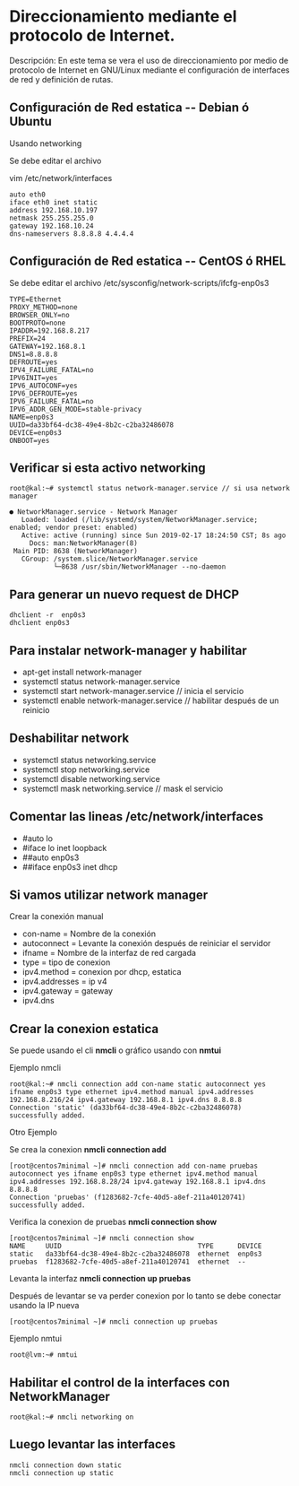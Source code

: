 # Direccionamiento mediante el protocolo de Internet.

Descripción:
En este tema  se vera el uso de direccionamiento por medio de protocolo de Internet en GNU/Linux mediante el configuración de interfaces de red y definición de rutas.

## Configuración de Red estatica -- Debian ó Ubuntu

Usando networking

Se debe editar el archivo

vim /etc/network/interfaces

```
auto eth0
iface eth0 inet static
address 192.168.10.197
netmask 255.255.255.0
gateway 192.168.10.24
dns-nameservers 8.8.8.8 4.4.4.4

```

## Configuración de Red estatica -- CentOS ó RHEL

Se debe editar el archivo /etc/sysconfig/network-scripts/ifcfg-enp0s3

```
TYPE=Ethernet
PROXY_METHOD=none
BROWSER_ONLY=no
BOOTPROTO=none
IPADDR=192.168.8.217
PREFIX=24
GATEWAY=192.168.8.1
DNS1=8.8.8.8
DEFROUTE=yes
IPV4_FAILURE_FATAL=no
IPV6INIT=yes
IPV6_AUTOCONF=yes
IPV6_DEFROUTE=yes
IPV6_FAILURE_FATAL=no
IPV6_ADDR_GEN_MODE=stable-privacy
NAME=enp0s3
UUID=da33bf64-dc38-49e4-8b2c-c2ba32486078
DEVICE=enp0s3
ONBOOT=yes

```

## Verificar si esta activo networking

```
root@kal:~# systemctl status network-manager.service // si usa network manager

● NetworkManager.service - Network Manager
   Loaded: loaded (/lib/systemd/system/NetworkManager.service; enabled; vendor preset: enabled)
   Active: active (running) since Sun 2019-02-17 18:24:50 CST; 8s ago
     Docs: man:NetworkManager(8)
 Main PID: 8638 (NetworkManager)
   CGroup: /system.slice/NetworkManager.service
           └─8638 /usr/sbin/NetworkManager --no-daemon

```
## Para generar un nuevo request de DHCP

```
dhclient -r  enp0s3
dhclient enp0s3

```
## Para instalar network-manager y habilitar 

* []() apt-get install network-manager
* []() systemctl status network-manager.service
* []() systemctl start network-manager.service // inicia el servicio
* []() systemctl enable network-manager.service // habilitar después de un reinicio

## Deshabilitar network

* []() systemctl status networking.service
* []() systemctl stop networking.service
* []() systemctl disable networking.service
* []() systemctl mask networking.service // mask el servicio 

## Comentar las lineas /etc/network/interfaces

* []() #auto lo
* []() #iface lo inet loopback
* []() ##auto enp0s3
* []() ##iface enp0s3 inet dhcp

## Si vamos utilizar network manager 

Crear la conexión manual

* []() con-name = Nombre de la conexión
* []() autoconnect = Levante la conexión después de reiniciar el servidor
* []() ifname = Nombre de la interfaz de red cargada
* []() type = tipo de conexion
* []() ipv4.method = conexion por dhcp,  estatica
* []() ipv4.addresses =  ip v4
* []() ipv4.gateway =  gateway
* []() ipv4.dns  

## Crear la conexion estatica

Se puede usando el cli **nmcli** o gráfico usando con **nmtui**  

Ejemplo nmcli

```
root@kal:~# nmcli connection add con-name static autoconnect yes ifname enp0s3 type ethernet ipv4.method manual ipv4.addresses 192.168.8.216/24 ipv4.gateway 192.168.8.1 ipv4.dns 8.8.8.8
Connection 'static' (da33bf64-dc38-49e4-8b2c-c2ba32486078) successfully added.

```

Otro Ejemplo

Se crea la conexion **nmcli connection add**

```
[root@centos7minimal ~]# nmcli connection add con-name pruebas autoconnect yes ifname enp0s3 type ethernet ipv4.method manual ipv4.addresses 192.168.8.28/24 ipv4.gateway 192.168.8.1 ipv4.dns 8.8.8.8
Connection 'pruebas' (f1283682-7cfe-40d5-a8ef-211a40120741) successfully added.

```

Verifica la conexion de pruebas **nmcli connection show** 

```
[root@centos7minimal ~]# nmcli connection show 
NAME     UUID                                  TYPE      DEVICE 
static   da33bf64-dc38-49e4-8b2c-c2ba32486078  ethernet  enp0s3 
pruebas  f1283682-7cfe-40d5-a8ef-211a40120741  ethernet  -- 

```

Levanta la interfaz **nmcli connection up pruebas**

Después de levantar se va perder conexion por lo tanto se debe conectar usando la IP  nueva

```
[root@centos7minimal ~]# nmcli connection up pruebas 

```

Ejemplo nmtui

```
root@lvm:~# nmtui

```
## Habilitar el control de la interfaces con NetworkManager

```
root@kal:~# nmcli networking on

```

## Luego levantar las interfaces

```
nmcli connection down static
nmcli connection up static
```








